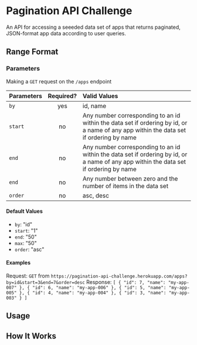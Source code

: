 # Pagination API Challenge
An API for accessing a seeeded data set of apps that returns paginated, JSON-format app data according to user queries. 

## Range Format 

### Parameters


Making a `GET` request on the `/apps` endpoint 

| Parameters       | Required?     | Valid Values|
| :------------- | :----------: | :----------- |
|  `by` | yes   | id, name    |
|  `start` | no   | Any number corresponding to an id within the data set if ordering by id, or a name of any app within the data set if ordering by name    |
|  `end` | no   | Any number corresponding to an id within the data set if ordering by id, or a name of any app within the data set if ordering by name     |
|  `end` | no   | Any number between zero and the number of items in the data set    |
|  `order` | no   | asc, desc    |

#### Default Values
- `by`: "id"
- `start`: "1"
- `end`: "50"
- `max`: "50"
- `order`: "asc"

#### Examples

Request: `GET` from `https://pagination-api-challenge.herokuapp.com/apps?by=id&start=3&end=7&order=desc` 
Response: ```[
    {
        "id": 7,
        "name": "my-app-007"
    },
    {
        "id": 6,
        "name": "my-app-006"
    },
    {
        "id": 5,
        "name": "my-app-005"
    },
    {
        "id": 4,
        "name": "my-app-004"
    },
    {
        "id": 3,
        "name": "my-app-003"
    }
]```

## Usage

## How It Works
